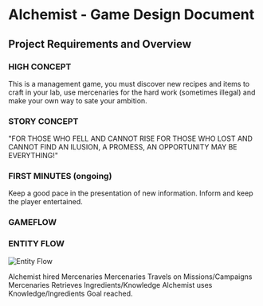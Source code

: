 # Alchemist - Game Design Document

## Project Requirements and Overview

### HIGH CONCEPT
This is a management game, you must discover new recipes and items to craft in your lab, use mercenaries for the hard work (sometimes illegal) and make your own way to sate your ambition.

### STORY CONCEPT

"FOR THOSE WHO FELL AND CANNOT RISE
FOR THOSE WHO LOST AND CANNOT FIND
 AN ILUSION,
   A PROMESS,
    AN OPPORTUNITY
MAY BE EVERYTHING!"

### FIRST MINUTES (ongoing)
Keep a good pace in the presentation of new information.
Inform and keep the player entertained.

### GAMEFLOW

### ENTITY FLOW

![Entity Flow](flowchat.png)

Alchemist hired Mercenaries
Mercenaries Travels on Missions/Campaigns
Mercenaries Retrieves Ingredients/Knowledge
Alchemist uses Knowledge/Ingredients
Goal reached.
